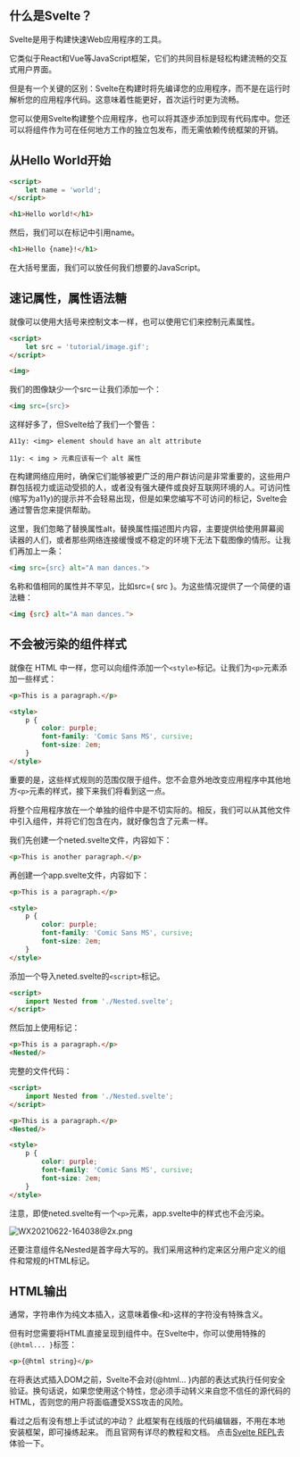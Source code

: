## 什么是Svelte？

Svelte是用于构建快速Web应用程序的工具。

它类似于React和Vue等JavaScript框架，它们的共同目标是轻松构建流畅的交互式用户界面。

但是有一个关键的区别：Svelte在构建时将先编译您的应用程序，而不是在运行时解析您的应用程序代码。这意味着性能更好，首次运行时更为流畅。

您可以使用Svelte构建整个应用程序，也可以将其逐步添加到现有代码库中。您还可以将组件作为可在任何地方工作的独立包发布，而无需依赖传统框架的开销。

## 从Hello World开始

```html
<script>
	let name = 'world';
</script>

<h1>Hello world!</h1>
```
然后，我们可以在标记中引用name。
```html
<h1>Hello {name}!</h1>
```
在大括号里面，我们可以放任何我们想要的JavaScript。

## 速记属性，属性语法糖

就像可以使用大括号来控制文本一样，也可以使用它们来控制元素属性。

```html
<script>
	let src = 'tutorial/image.gif';
</script>

<img>
```

我们的图像缺少一个srcー让我们添加一个：

```html
<img src={src}>
```

这样好多了，但Svelte给了我们一个警告：

```log
A11y: <img> element should have an alt attribute

11y: < img > 元素应该有一个 alt 属性
```

在构建网络应用时，确保它们能够被更广泛的用户群访问是非常重要的，这些用户群包括视力或运动受损的人，或者没有强大硬件或良好互联网环境的人。可访问性(缩写为a11y)的提示并不会轻易出现，但是如果您编写不可访问的标记，Svelte会通过警告您来提供帮助。

这里，我们忽略了替换属性alt，替换属性描述图片内容，主要提供给使用屏幕阅读器的人们，或者那些网络连接缓慢或不稳定的环境下无法下载图像的情形。让我们再加上一条：

```html
<img src={src} alt="A man dances.">
```

名称和值相同的属性并不罕见，比如src={ src }。为这些情况提供了一个简便的语法糖：

```html
<img {src} alt="A man dances.">
```

## 不会被污染的组件样式

就像在 HTML 中一样，您可以向组件添加一个`<style>`标记。让我们为`<p>`元素添加一些样式：

```html
<p>This is a paragraph.</p>

<style>
	p {
		color: purple;
		font-family: 'Comic Sans MS', cursive;
		font-size: 2em;
	}
</style>
```

重要的是，这些样式规则的范围仅限于组件。您不会意外地改变应用程序中其他地方`<p>`元素的样式，接下来我们将看到这一点。

将整个应用程序放在一个单独的组件中是不切实际的。相反，我们可以从其他文件中引入组件，并将它们包含在内，就好像包含了元素一样。

我们先创建一个neted.svelte文件，内容如下：

```html
<p>This is another paragraph.</p>
```

再创建一个app.svelte文件，内容如下：

```html
<p>This is a paragraph.</p>

<style>
	p {
		color: purple;
		font-family: 'Comic Sans MS', cursive;
		font-size: 2em;
	}
</style>
```

添加一个导入neted.svelte的`<script>`标记。

```html
<script>
	import Nested from './Nested.svelte';
</script>
```

然后加上使用标记：

```html
<p>This is a paragraph.</p>
<Nested/>
```

完整的文件代码：

```html
<script>
	import Nested from './Nested.svelte';
</script>

<p>This is a paragraph.</p>
<Nested/>

<style>
	p {
		color: purple;
		font-family: 'Comic Sans MS', cursive;
		font-size: 2em;
	}
</style>
```

注意，即使neted.svelte有一个`<p>`元素，app.svelte中的样式也不会污染。

![WX20210622-164038@2x.png](https://gitee.com/limeng1984/pstore/raw/master/blog/1240-20210623095118663.png)

还要注意组件名Nested是首字母大写的。我们采用这种约定来区分用户定义的组件和常规的HTML标记。

## HTML输出

通常，字符串作为纯文本插入，这意味着像`<`和`>`这样的字符没有特殊含义。

但有时您需要将HTML直接呈现到组件中。在Svelte中，你可以使用特殊的`{@html... }`标签：

```html
<p>{@html string}</p>
```

在将表达式插入DOM之前，Svelte不会对{@html... }内部的表达式执行任何安全验证。换句话说，如果您使用这个特性，您必须手动转义来自您不信任的源代码的HTML，否则您的用户将面临遭受XSS攻击的风险。

看过之后有没有想上手试试的冲动？
此框架有在线版的代码编辑器，不用在本地安装框架，即可操练起来。
而且官网有详尽的教程和文档。
点击[Svelte REPL](https://svelte.dev/repl)去体验一下。
